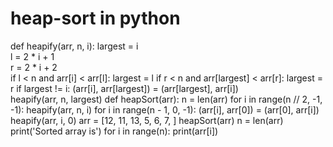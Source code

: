 # heap-sort in python
def heapify(arr, n, i):
    largest = i  
    l = 2 * i + 1  
    r = 2 * i + 2  
    if l < n and arr[i] < arr[l]:
        largest = l
    if r < n and arr[largest] < arr[r]:
        largest = r
    if largest != i:
        (arr[i], arr[largest]) = (arr[largest], arr[i])  
        heapify(arr, n, largest)
def heapSort(arr):
    n = len(arr)
    for i in range(n // 2, -1, -1):
        heapify(arr, n, i)
    for i in range(n - 1, 0, -1):
        (arr[i], arr[0]) = (arr[0], arr[i])  
        heapify(arr, i, 0)
arr = [12, 11, 13, 5, 6, 7, ]
heapSort(arr)
n = len(arr)
print('Sorted array is')
for i in range(n):
    print(arr[i])

